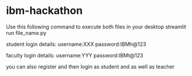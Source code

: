 # ibm-hackathon

Use this following command to execute both files in your desktop
streamlit run file_name.py

student login details:
username:XXX
password:IBMh@123

faculty login details:
username:YYY
password:IBMt@123

you can also register and then login as student and as well as teacher
